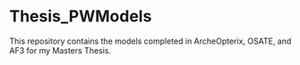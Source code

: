 # Thesis_PWModels
This repository contains the models completed in ArcheOpterix, OSATE, and AF3 for my Masters Thesis.
